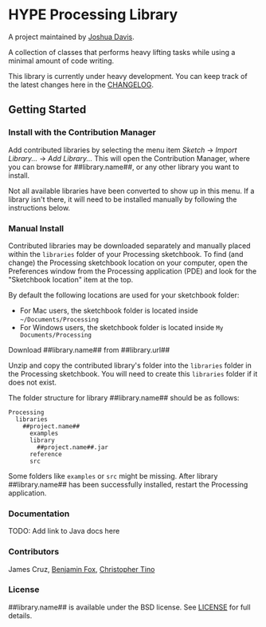 # HYPE Processing Library

A project maintained by [Joshua Davis](https://github.com/hype/).

A collection of classes that performs heavy lifting tasks while using a minimal amount of code writing.

This library is currently under heavy development. You can keep track of the latest changes here in the [CHANGELOG][1].

## Getting Started ##

### Install with the Contribution Manager

Add contributed libraries by selecting the menu item _Sketch_ → _Import Library..._ → _Add Library..._ This will open the Contribution Manager, where you can browse for ##library.name##, or any other library you want to install.

Not all available libraries have been converted to show up in this menu. If a library isn't there, it will need to be installed manually by following the instructions below.

### Manual Install

Contributed libraries may be downloaded separately and manually placed within the `libraries` folder of your Processing sketchbook. To find (and change) the Processing sketchbook location on your computer, open the Preferences window from the Processing application (PDE) and look for the "Sketchbook location" item at the top.

By default the following locations are used for your sketchbook folder:
  * For Mac users, the sketchbook folder is located inside `~/Documents/Processing`
  * For Windows users, the sketchbook folder is located inside `My Documents/Processing`

Download ##library.name## from ##library.url##

Unzip and copy the contributed library's folder into the `libraries` folder in the Processing sketchbook. You will need to create this `libraries` folder if it does not exist.

The folder structure for library ##library.name## should be as follows:

```
Processing
  libraries
    ##project.name##
      examples
      library
        ##project.name##.jar
      reference
      src
```

Some folders like `examples` or `src` might be missing. After library ##library.name## has been successfully installed, restart the Processing application.

### Documentation
TODO: Add link to Java docs here

### Contributors
James Cruz, [Benjamin Fox](https://github.com/tracerstar), [Christopher Tino](https://github.com/christophertino)

### License
##library.name## is available under the BSD license. See [LICENSE][2] for full details.

[1]: CHANGELOG.md
[2]: LICENSE.txt